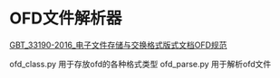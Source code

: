 # OFD文件解析器

[GBT_33190-2016_电子文件存储与交换格式版式文档OFD规范](/ref/GBT_33190-2016_%E7%94%B5%E5%AD%90%E6%96%87%E4%BB%B6%E5%AD%98%E5%82%A8%E4%B8%8E%E4%BA%A4%E6%8D%A2%E6%A0%BC%E5%BC%8F%E7%89%88%E5%BC%8F%E6%96%87%E6%A1%A3OFD%E8%A7%84%E8%8C%83.pdf)


ofd_class.py 用于存放ofd的各种格式类型
ofd_parse.py 用于解析ofd文件
